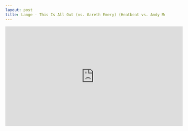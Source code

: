 ```yaml
---
layout: post
title: Lange - This Is All Out (vs. Gareth Emery) (Heatbeat vs. Andy Moor Remix) (Lange Mash Up)
---
```

<iframe width="560" height="315" src="https://www.youtube.com/embed/-NROVfMXuOQ" frameborder="0" allowfullscreen></iframe>
